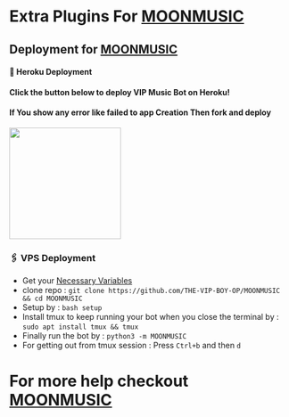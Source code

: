 # Extra Plugins For [MOONMUSIC](https://github.com/THE-VIP-BOY-OP/VIP-MUSIC)


## Deployment for [MOONMUSIC](https://github.com/THE-VIP-BOY-OP/VIP-MUSIC)

#### 🚀 Heroku Deployment

<h4>Click the button below to deploy VIP Music Bot on Heroku!</h4>    
<h4>If You show any error like failed to app Creation Then fork and deploy </h4>
<a href="https://dashboard.heroku.com/new?template=https://github.com/THE-VIP-BOY-OP/VIP-MUSIC"><img src="https://img.shields.io/badge/Deploy%20To%20Heroku-teal?style=for-the-badge&logo=heroku" width="200""/></a>


### 🖇 VPS Deployment
- Get your [Necessary Variables](https://github.com/THE-VIP-BOY-OP/VIP-MUSIC/blob/master/sample.env)
- clone repo : `git clone https://github.com/THE-VIP-BOY-OP/MOONMUSIC && cd MOONMUSIC`
- Setup by : `bash setup`
- Install tmux to keep running your bot when you close the terminal by :
`sudo apt install tmux && tmux`
- Finally run the bot by :
`python3 -m MOONMUSIC`
- For getting out from tmux session : Press `Ctrl+b` and then `d`<br>


# For more help checkout [MOONMUSIC](https://github.com/THE-VIP-BOY-OP/VIP-MUSIC)

